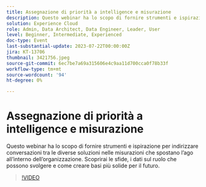 ```yaml
---
title: Assegnazione di priorità a intelligence e misurazione
description: Questo webinar ha lo scopo di fornire strumenti e ispirazione per indirizzare conversazioni tra le diverse soluzioni nelle misurazioni che spostano l’ago all’interno dell’organizzazione. Scoprirai le sfide, i dati sul ruolo che possono svolgere e come creare basi più solide per il futuro.
solution: Experience Cloud
role: Admin, Data Architect, Data Engineer, Leader, User
level: Beginner, Intermediate, Experienced
doc-type: Event
last-substantial-update: 2023-07-22T00:00:00Z
jira: KT-13706
thumbnail: 3421756.jpeg
source-git-commit: 6ec7be7a69a315606e4c9aa11d700cca0f78b33f
workflow-type: tm+mt
source-wordcount: '94'
ht-degree: 0%

---
```



# Assegnazione di priorità a intelligence e misurazione

Questo webinar ha lo scopo di fornire strumenti e ispirazione per indirizzare conversazioni tra le diverse soluzioni nelle misurazioni che spostano l’ago all’interno dell’organizzazione. Scoprirai le sfide, i dati sul ruolo che possono svolgere e come creare basi più solide per il futuro.

>[!VIDEO](https://video.tv.adobe.com/v/3421756/?learn=on)
